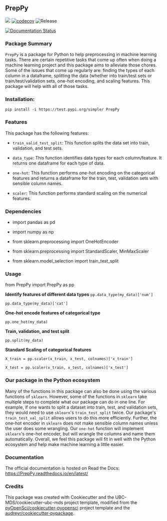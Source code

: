 ## PrepPy 

![](https://github.com/UBC-MDS/PrepPy/workflows/build/badge.svg) [![codecov](https://codecov.io/gh/UBC-MDS/PrepPy/branch/master/graph/badge.svg)](https://codecov.io/gh/UBC-MDS/PrepPy) ![Release](https://github.com/UBC-MDS/PrepPy/workflows/Release/badge.svg)

[![Documentation Status](https://readthedocs.org/projects/PrepPy/badge/?version=latest)](https://PrepPy.readthedocs.io/en/latest/?badge=latest)

### Package Summary

`PrepPy` is a package for Python to help preprocessing in machine learning tasks. 
There are certain repetitive tasks  that come up often when doing a machine learning project and this package aims to alleviate those chores.
Some of the issues that come up regularly are: finding the types of each column in a dataframe, splitting the data (whether into train/test sets or train/test/validation sets, one-hot encoding,  and scaling features.
This package will help with all of those tasks.

### Installation:

```
pip install -i https://test.pypi.org/simple/ PrepPy
```

### Features

This package has the following features:

- `train_valid_test_split`: This function splits the data set into train, validation, and test sets.

- `data_type`: This function identifies data types for each column/feature. It returns one dataframe for each type of data.

- `one-hot`: This function performs one-hot encoding on the categorical features and returns a dataframe for the train, test, validation sets with sensible column names.

- `scaler`: This function performs standard scaling on the numerical features. 



### Dependencies

- import pandas as pd

- import numpy as np

- from sklearn.preprocessing import OneHotEncoder

- from sklearn.preprocessing import StandardScaler, MinMaxScaler

- from sklearn.model_selection import train_test_split


### Usage

from PrepPy import PrepPy as pp

**Identify features of different data types**
`pp.data_type(my_data)['num']`

`pp.data_type(my_data)['cat']`


**One-hot encode features of categorical type**

`pp.one_hot(my_data)`

**Train, validation, and test split**

`pp.split(my_data)`

**Standard Scaling of categorical features**

`X_train = pp.scaler(x_train, x_test, colnames)['x_train']`

`X_test = pp.scaler(x_train, x_test, colnames)['x_test']`

### Our package in the Python ecosystem

Many of the functions in this package can also be done using the various functions of `sklearn`.
However, some of the functions in `sklearn` take multiple steps to complete what our package can do in one line.
For example, if one wants to split a dataset into train, test, and validation sets, they would need to use `sklearn`'s `train_test_split` twice.
Our package's `train_test_val_split` allows users to do this more efficiently.
Further, the one-hot encoder in `sklearn` does not make sensible column names unless the user does some wrangling.
Our `one-hot` function will implement `sklearn`'s one-hot encoder, but will wrangle the columns and name them automatically.
Overall, we feel this package will fit in well with the Python ecosystem and help make machine learning a little easier. 


### Documentation
The official documentation is hosted on Read the Docs: <https://PrepPy.readthedocs.io/en/latest/>

### Credits
This package was created with Cookiecutter and the UBC-MDS/cookiecutter-ubc-mds project template, modified from the [pyOpenSci/cookiecutter-pyopensci](https://github.com/pyOpenSci/cookiecutter-pyopensci) project template and the [audreyr/cookiecutter-pypackage](https://github.com/audreyr/cookiecutter-pypackage).
